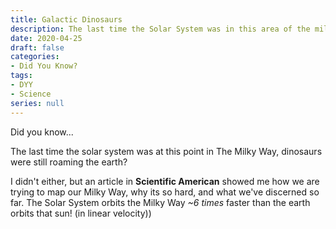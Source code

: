 ```yaml
---
title: Galactic Dinosaurs
description: The last time the Solar System was in this area of the milky way, dinosaurs were roaming the earth.
date: 2020-04-25
draft: false
categories:
- Did You Know?
tags:
- DYY
- Science
series: null
---
```


Did you know...

The last time the solar system was at this point in The Milky Way, dinosaurs were still roaming the earth?

I didn't either, but an article in **Scientific American** showed me how we are trying to map our Milky Way,
why its so hard, and what we've discerned so far. The Solar System orbits the Milky Way *~6 times* faster than
the earth orbits that sun! (in linear velocity))

